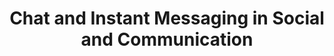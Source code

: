 ---
layout: category
category: chat-instant-messaging
title: Chat and Instant Messaging in Social and Communication
description: Chat and instant messaging are communication tools that allow individuals to send and receive real-time text messages and multimedia content with others.
permalink: /chat-instant-messaging/
---